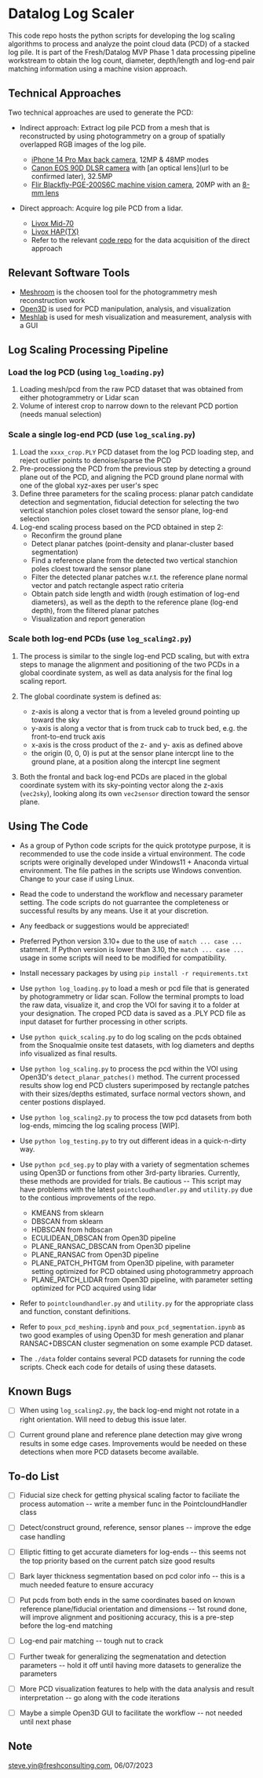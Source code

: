 # Datalog Log Scaler

This code repo hosts the python scripts for developing the log scaling algorithms to process and analyze the point cloud data (PCD) of a stacked log pile. It is part of the Fresh/Datalog MVP Phase 1 data processing pipeline workstream to obtain the log count, diameter, depth/length and log-end pair matching information using a machine vision approach.

## Technical Approaches

Two technical approaches are used to generate the PCD:

* Indirect approach: Extract log pile PCD from a mesh that is reconstructed by using photogrammetry on a group of spatially overlapped RGB images of the log pile.

  * [iPhone 14 Pro Max back camera](https://www.apple.com/iphone-14-pro/), 12MP & 48MP modes
  * [Canon EOS 90D DLSR camera](https://www.usa.canon.com/shop/p/eos-90d?color=Black&type=New) with [an optical lens](url to be confirmed later), 32.5MP
  * [Flir Blackfly-PGE-200S6C machine vision camera](https://www.edmundoptics.com/p/bfs-pge-200s6c-c-poe-gige-blackflyr-s-color-camera/40196/), 20MP with an [8-mm lens](https://www.edmundoptics.com/p/8mm-focal-length-hp-series-fixed-focal-length-lens/41693/)

* Direct approach: Acquire log pile PCD from a lidar.

  * [Livox Mid-70](https://www.livoxtech.com/mid-70)
  * [Livox HAP(TX)](https://www.livoxtech.com/hap)
  * Refer to the relevant [code repo](https://bitbucket.org/freshconsulting/datalog-mvp/src/main/) for the data acquisition of the direct approach

## Relevant Software Tools

* [Meshroom](https://alicevision.org/#meshroom) is the choosen tool for the photogrammetry mesh reconstruction work
* [Open3D](http://www.open3d.org/) is used for PCD manipulation, analysis, and visualization
* [Meshlab](https://www.meshlab.net/) is used for mesh visualization and measurement, analysis with a GUI

## Log Scaling Processing Pipeline

### Load the log PCD (using ```log_loading.py```)

1. Loading mesh/pcd from the raw PCD dataset that was obtained from either photogrammetry or Lidar scan
2. Volume of interest crop to narrow down to the relevant PCD portion (needs manual selection)

### Scale a single log-end PCD (use ```log_scaling.py```)

1. Load the ```xxxx_crop.PLY``` PCD dataset from the log PCD loading step, and reject outlier points to denoise/sparse the PCD
2. Pre-processiong the PCD from the previous step by detecting a ground plane out of the PCD, and aligning the PCD ground plane normal with one of the global xyz-axes per user's spec
3. Define three parameters for the scaling process: planar patch candidate detection and segmentation, fiducial detection for selecting the two vertical stanchion poles closet toward the sensor plane, log-end selection
4. Log-end scaling process based on the PCD obtained in step 2:
    * Reconfirm the ground plane
    * Detect planar patches (point-density and planar-cluster based segmentation)
    * Find a reference plane from the detected two vertical stanchion poles cloest toward the sensor plane
    * Filter the detected planar patches w.r.t. the reference plane normal vector and patch rectangle aspect ratio criteria
    * Obtain patch side length and width (rough estimation of log-end diameters), as well as the depth to the reference plane (log-end depth), from the filtered planar patches
    * Visualization and report generation

### Scale both log-end PCDs (use ```log_scaling2.py```)

1. The process is similar to the single log-end PCD scaling, but with extra steps to manage the alignment and positioning of the two PCDs in a global coordinate system, as well as data analysis for the final log scaling report.
2. The global coordinate system is defined as:

    * z-axis is along a vector that is from a leveled ground pointing up toward the sky
    * y-axis is along a vector that is from truck cab to truck bed, e.g. the front-to-end truck axis
    * x-axis is the cross product of the z- and y- axis as defined above
    * the origin (0, 0, 0) is put at the sensor plane intercpt line to the ground plane, at a position along the intercpt line segment

2. Both the frontal and back log-end PCDs are placed in the global coordinate system with its sky-pointing vector along the z-axis (```vec2sky```), looking along its own ```vec2sensor``` direction toward the sensor plane.

## Using The Code

* As a group of Python code scripts for the quick prototype purpose, it is recommended to use the code inside a virtual environment. The code scripts were originally developed under Windows11 + Anaconda virtual environment. The file pathes in the scripts use Windows convention. Change to your case if using Linux.

* Read the code to understand the workflow and necessary parameter setting. The code scripts do not guarrantee the completeness or successful results by any means. Use it at your discretion.

* Any feedback or suggestions would be appreciated!

* Preferred Python version 3.10+ due to the use of ```match ... case ...``` statment. If Python version is lower than 3.10, the ```match ... case ...``` usage in some scripts will need to be modified for compatibility.

* Install necessary packages by using ```pip install -r requirements.txt```

* Use ```python log_loading.py``` to load a mesh or pcd file that is generated by photogrammetry or lidar scan. Follow the terminal prompts to load the raw data, visualize it, and crop the VOI for saving it to a folder at your designation. The croped PCD data is saved as a .PLY PCD file as input dataset for further processing in other scripts.

* Use ```python quick_scaling.py``` to do log scaling on the pcds obtained from the Snoqualmie onsite test datasets, with log diameters and depths info visualized as final results.

* Use ```python log_scaling.py``` to process the pcd within the VOI using Open3D's ```detect_planar_patches()``` method. The current processed results show log end PCD clusters superimposed by rectangle patches with their sizes/depths estimated, surface normal vectors shown, and center postions displayed.

* Use ```python log_scaling2.py``` to process the tow pcd datasets from both log-ends, mimcing the log scaling process [WIP].

* Use ```python log_testing.py``` to try out different ideas in a quick-n-dirty way.

* Use ```python pcd_seg.py``` to play with a variety of segmentation schemes using Open3D or functions from other 3rd-party libraries. Currently, these methods are provided for trials. Be cautious -- This script may have problems with the latest ```pointcloudhandler.py``` and ```utility.py``` due to the contious improvements of the repo.

  * KMEANS from sklearn
  * DBSCAN from sklearn
  * HDBSCAN from hdbscan
  * ECULIDEAN_DBSCAN from Open3D pipeline
  * PLANE_RANSAC_DBSCAN from Open3D pipeline
  * PLANE_RANSAC from Open3D pipeline
  * PLANE_PATCH_PHTGM from Open3D pipeline, with parameter setting optimized for PCD obtained using photogrammetry approach
  * PLANE_PATCH_LIDAR from Open3D pipeline, with parameter setting optimized for PCD acquired using lidar

* Refer to ```pointcloundhandler.py``` and ```utility.py``` for the appropriate class and function, constant definitions.

* Refer to ```poux_pcd_meshing.ipynb``` and ```poux_pcd_segmentation.ipynb``` as two good examples of using Open3D for mesh generation and planar RANSAC+DBSCAN cluster segmenation on some example PCD dataset.

* The ```./data``` folder contains several PCD datasets for running the code scripts. Check each code for details of using these datasets.

## Known Bugs

-[ ] When using ```log_scaling2.py```, the back log-end might not rotate in a right orientation. Will need to debug this issue later.

-[ ] Current ground plane and reference plane detection may give wrong results in some edge cases. Improvements would be needed on these detections when more PCD datasets become available.

## To-do List

-[ ] Fiducial size check for getting physical scaling factor to faciliate the process automation -- write a member func in the PointcloundHandler class

-[ ] Detect/construct ground, reference, sensor planes -- improve the edge case handling

-[ ] Elliptic fitting to get accurate diameters for log-ends -- this seems not the top priority based on the current patch size good results

-[ ] Bark layer thickness segmentation based on pcd color info -- this is a much needed feature to ensure accuracy

-[ ] Put pcds from both ends in the same coordinates based on known reference plane/fiducial orientation and dimensions -- 1st round done, will improve alignment and positioning accuracy, this is a pre-step before the log-end matching

-[ ] Log-end pair matching -- tough nut to crack

-[ ] Further tweak for generalizing the segmenatation and detection parameters -- hold it off until having more datasets to generalize the parameters

-[ ] More PCD visualization features to help with the data analysis and result interpretation -- go along with the code iterations

-[ ] Maybe a simple Open3D GUI to facilitate the workflow -- not needed until next phase

## Note

<steve.yin@freshconsulting.com>, 06/07/2023
